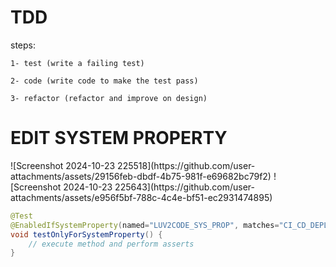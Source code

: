 <H1>TDD</H1>


steps:
```
1- test (write a failing test)

2- code (write code to make the test pass)

3- refactor (refactor and improve on design)
```




<H1>EDIT SYSTEM PROPERTY</H1>
![Screenshot 2024-10-23 225518](https://github.com/user-attachments/assets/29156feb-dbdf-4b75-981f-e69682bc79f2)
![Screenshot 2024-10-23 225643](https://github.com/user-attachments/assets/e956f5bf-788c-4c4e-bf51-ec2931474895)


```java
@Test
@EnabledIfSystemProperty(named="LUV2CODE_SYS_PROP", matches="CI_CD_DEPLOY")
void testOnlyForSystemProperty() {
    // execute method and perform asserts
}
```